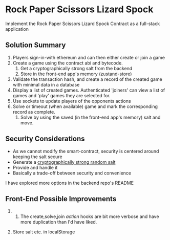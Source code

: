 # Rock Paper Scissors Lizard Spock

Implement the Rock Paper Scissors Lizard Spock Contract as a full-stack application

## Solution Summary

1. Players sign-in-with ethereum and can then either create or join a game
2. Create a game using the contract abi and bytecode.
   1. Get a cryptographically strong salt from the backend
   2. Store in the front-end app's memory (zustand-store)
3. Validate the transaction hash, and create a record of the created game with minimal data in a database
4. Display a list of created games. Authenticated 'joiners' can view a list of games and 'play' games they are selected for.
5. Use sockets to update players of the opponents actions
6. Solve or timeout (when available) game and mark the corresponding record as complete.
   1. Solve by using the saved (in the front-end app's memory) salt and move.

## Security Considerations

- As we cannot modify the smart-contract, security is centered around keeping the salt secure
- Generate a [cryptographically strong random salt](https://nodejs.org/api/crypto.html#cryptorandombytessize-callback)
- Provide and handle it
- Basically a trade-off between security and convenience

I have explored more options in the backend repo's README




## Front-End Possible Improvements

1. 1. The create,solve,join *action* hooks are bit more verbose and have more duplication than I'd have liked.


2. Store salt etc. in localStorage
